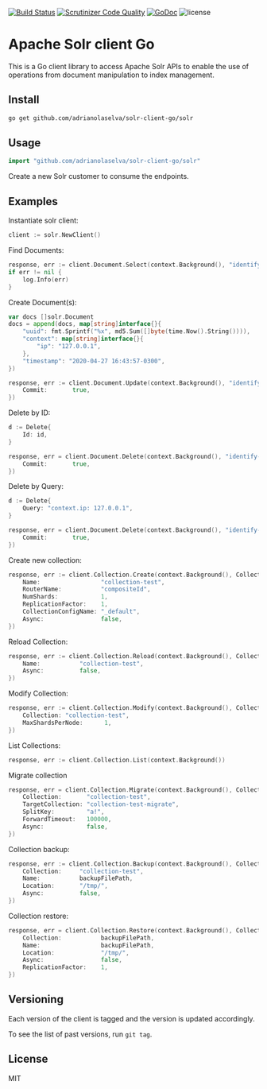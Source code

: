 [![Build Status](https://travis-ci.org/adrianolaselva/solr-client-go.svg?branch=master)](https://travis-ci.org/adrianolaselva/solr-client-go)
[![Scrutinizer Code Quality](https://scrutinizer-ci.com/g/adrianolaselva/solr-client-go/badges/quality-score.png?b=master)](https://scrutinizer-ci.com/g/adrianolaselva/solr-client-go/?branch=master)
[![GoDoc](https://godoc.org/github.com/adrianolaselva/solr-client-go?status.svg)](https://pkg.go.dev/github.com/adrianolaselva/solr-client-go)
![license](http://img.shields.io/badge/license-Apache%20v2-blue.svg)

Apache Solr client Go
=======

This is a Go client library to access Apache Solr APIs to enable the use of operations from document manipulation to index management.

## Install

```sh
go get github.com/adrianolaselva/solr-client-go/solr
```

## Usage

```go
import "github.com/adrianolaselva/solr-client-go/solr"
```

Create a new Solr customer to consume the endpoints.

## Examples

Instantiate solr client:

```go
client := solr.NewClient()
```

Find Documents:

```go
response, err := client.Document.Select(context.Background(), "identify-events", "*:*")
if err != nil {
    log.Info(err)
}
```

Create Document(s):

```go
var docs []solr.Document
docs = append(docs, map[string]interface{}{
    "uuid": fmt.Sprintf("%x", md5.Sum([]byte(time.Now().String()))),
    "context": map[string]interface{}{
        "ip": "127.0.0.1",
    },
    "timestamp": "2020-04-27 16:43:57-0300",
})

response, err := client.Document.Update(context.Background(), "identify-events", docs, &solr.Parameters{
    Commit:       true,
})
```

Delete by ID:

```go
d := Delete{
    Id: id,
}

response, err = client.Document.Delete(context.Background(), "identify-events", d, &Parameters{
    Commit:       true,
})
```

Delete by Query:

```go
d := Delete{
    Query: "context.ip: 127.0.0.1",
}

response, err = client.Document.Delete(context.Background(), "identify-events", d, &Parameters{
    Commit:       true,
})
```

Create new collection:

```go
response, err := client.Collection.Create(context.Background(), CollectionCreate{
    Name:                 "collection-test",
    RouterName:           "compositeId",
    NumShards:            1,
    ReplicationFactor: 	  1,
    CollectionConfigName: "_default",
    Async:                false,
})
```

Reload Collection:

```go
response, err := client.Collection.Reload(context.Background(), CollectionReload{
    Name:           "collection-test",
    Async:          false,
})
```

Modify Collection:

```go
response, err := client.Collection.Modify(context.Background(), CollectionModifyCollection{
    Collection: "collection-test",
    MaxShardsPerNode:      1,
})
```


List Collections:

```go
response, err := client.Collection.List(context.Background())
```

Migrate collection

```go
response, err = client.Collection.Migrate(context.Background(), CollectionMigrate{
    Collection:       "collection-test",
    TargetCollection: "collection-test-migrate",
    SplitKey:         "a!",
    ForwardTimeout:   100000,
    Async:            false,
})
```

Collection backup:

```go
response, err := client.Collection.Backup(context.Background(), CollectionBackup{
	Collection:     "collection-test",
	Name:           backupFilePath,
	Location:       "/tmp/",
	Async:          false,
})
```

Collection restore:

```go
response, err = client.Collection.Restore(context.Background(), CollectionRestore{
	Collection:           backupFilePath,
	Name:                 backupFilePath,
	Location:       	  "/tmp/",
	Async:                false,
	ReplicationFactor:    1,
})
```

## Versioning

Each version of the client is tagged and the version is updated accordingly.

To see the list of past versions, run `git tag`.

## License
MIT
